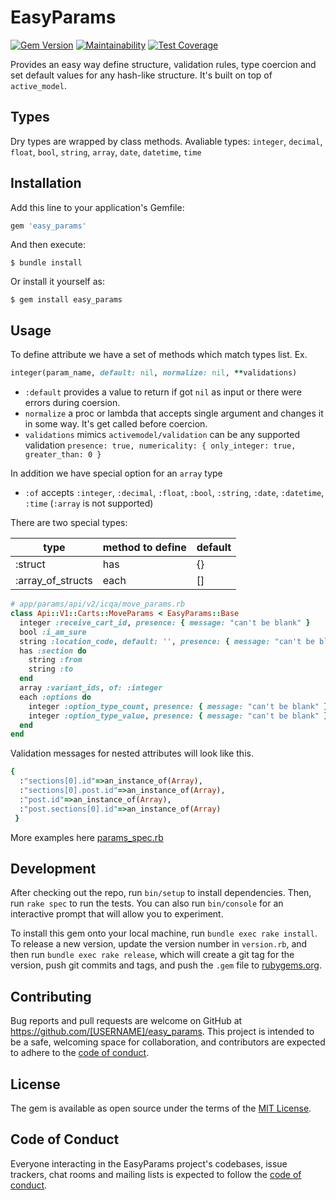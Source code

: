 # EasyParams

[![Gem Version](https://badge.fury.io/rb/nina.svg)](https://badge.fury.io/rb/nina)
[![Maintainability](https://api.codeclimate.com/v1/badges/17872804ce576b8b0df2/maintainability)](https://codeclimate.com/github/andriy-baran/easy_params/maintainability)
[![Test Coverage](https://api.codeclimate.com/v1/badges/17872804ce576b8b0df2/test_coverage)](https://codeclimate.com/github/andriy-baran/easy_params/test_coverage)

Provides an easy way define structure, validation rules, type coercion and set default values for any hash-like structure. It's built on top of `active_model`.

## Types

Dry types are wrapped by class methods. Avaliable types: `integer`, `decimal`, `float`, `bool`, `string`, `array`, `date`, `datetime`, `time`

## Installation

Add this line to your application's Gemfile:

```ruby
gem 'easy_params'
```

And then execute:

    $ bundle install

Or install it yourself as:

    $ gem install easy_params

## Usage

To define attribute we have a set of methods which match types list. Ex.
```ruby
integer(param_name, default: nil, normalize: nil, **validations)
```
* `:default` provides a value to return if got `nil` as input or there were errors during coersion.
* `normalize` a proc or lambda that accepts single argument and changes it in some way. It's get called before coercion.
* `validations` mimics `activemodel/validation` can be any supported validation `presence: true, numericality: { only_integer: true, greater_than: 0 }`

In addition we have special option for an `array` type
* `:of` accepts `:integer`, `:decimal`, `:float`, `:bool`, `:string`, `:date`, `:datetime`, `:time` (`:array` is not supported)

There are two special types:

| type              | method to define | default |
|-------------------|------------------|---------|
| :struct           | has              | {}      |
| :array_of_structs | each             | []      |

```ruby
# app/params/api/v2/icqa/move_params.rb
class Api::V1::Carts::MoveParams < EasyParams::Base
  integer :receive_cart_id, presence: { message: "can't be blank" }
  bool :i_am_sure
  string :location_code, default: '', presence: { message: "can't be blank" }
  has :section do
    string :from
    string :to
  end
  array :variant_ids, of: :integer
  each :options do
    integer :option_type_count, presence: { message: "can't be blank" }
    integer :option_type_value, presence: { message: "can't be blank" }
  end
end
```
Validation messages for nested attributes will look like this.
```ruby
{
  :"sections[0].id"=>an_instance_of(Array),
  :"sections[0].post.id"=>an_instance_of(Array),
  :"post.id"=>an_instance_of(Array),
  :"post.sections[0].id"=>an_instance_of(Array)
 }
```

More examples here [params_spec.rb](https://github.com/andriy-baran/easy_params/blob/master/spec/easy_params_spec.rb)

## Development

After checking out the repo, run `bin/setup` to install dependencies. Then, run `rake spec` to run the tests. You can also run `bin/console` for an interactive prompt that will allow you to experiment.

To install this gem onto your local machine, run `bundle exec rake install`. To release a new version, update the version number in `version.rb`, and then run `bundle exec rake release`, which will create a git tag for the version, push git commits and tags, and push the `.gem` file to [rubygems.org](https://rubygems.org).

## Contributing

Bug reports and pull requests are welcome on GitHub at https://github.com/[USERNAME]/easy_params. This project is intended to be a safe, welcoming space for collaboration, and contributors are expected to adhere to the [code of conduct](https://github.com/[USERNAME]/easy_params/blob/master/CODE_OF_CONDUCT.md).


## License

The gem is available as open source under the terms of the [MIT License](https://opensource.org/licenses/MIT).

## Code of Conduct

Everyone interacting in the EasyParams project's codebases, issue trackers, chat rooms and mailing lists is expected to follow the [code of conduct](https://github.com/[USERNAME]/easy_params/blob/master/CODE_OF_CONDUCT.md).
